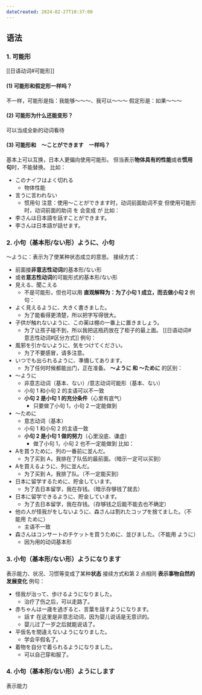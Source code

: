 ```yaml
---
dateCreated: 2024-02-27T10:37:00
---
```

## 语法
### 1. 可能形
[[日语动词#可能形]]
#### (1) 可能形和假定形一样吗？
不一样，可能形是指：我能够～～～、我可以～～～
假定形是：如果～～～
#### (2) 可能形为什么还能变形？
可以当成全新的动词看待
#### (3) 可能形和　〜ことができます　一样吗？
基本上可以互换，日本人更偏向使用可能形。
但当表示**物体具有的性能**或者**惯用句**时，不能替换。
比如：
- このナイフはよく切れる
	- 物体性能
- 言うに言われない
	- 惯用句
注意：使用〜ことができます时，动词前面助词不变
但使用可能形时，动词前面的助词 を 会变成 が
比如：
- 李さんは日本語を話すことができます。
- 李さんは日本語が話せます。
### 2. 小句（基本形/ない形）ように、小句
～ように：表示为了使某种状态成立的意思。
接续方式：
- 前面接**非意志性动词**的基本形/ない形
- 或者**意志性动词**的可能形式的基本形/ない形
- 見える、聞こえる
	- 不是可能形，但也可以用
**直观解释为：为了小句 1 成立，而去做小句 2**
例句：
- よく見えるように、大きく書きました。
	- 为了能看得更清楚，所以把字写得很大。
- 子供が触れないように、この薬は棚の一番上に置きましょう。
	- 为了让孩子碰不到，所以我把这瓶药放在了柜子的最上面。
[[日语动词#意志性动词#区分方式]]
例句：
- 風邪を引かないように、気をつけてください。
	- 为了不要感冒，请多注意。
- いつでも出られるように、準備してあります。
	- 为了任何时候都能出门，正在准备。
**〜ように 和 〜ために** 的区别：
- 〜ように
	- 非意志动词（基本、ない）/意志动词可能形（基本、ない）
	- 小句 1 和小句 2 的主语可以不一致
	- **小句 2 是小句 1 的充分条件**（心里有底气）
		- 只要做了小句 1，小句 2 一定能做到
- 〜ために
	- 意志动词（基本）
	- 小句 1 和小句 2 的主语一致
	- **小句 2 是小句 1 做的努力**（心里没底、谦虚）
		- 做了小句 1，小句 2 也不一定能做到
比如：
- Aを買うために、列の一番前に並んだ。
	- 为了买到 A，我排在了队伍的最前面。（暗示一定可以买到）
- Aを買えるように、列に並んだ。
	- 为了买到 A，我排了队。（不一定能买到）
- 日本に留学するために、貯金しています。
	- 为了去日本留学，我在存钱。（暗示存够钱了就去）
- 日本に留学できるように、貯金しています。
	- 为了去日本留学，我在存钱。（存够钱之后能不能去也不确定）
- 他の人が怪我がをしないように、森さんは割れたコップを捨てました。（不能用 ために）
	- 主语不一致
- 森さんはコンサートのチケットを買うために、並びました。（不能用 ように）
	- 因为用的动词基本形
### 3. 小句（基本形/ない形）ようになります
表示能力、状况、习惯等变成了某种**状态**
接续方式和第 2 点相同
**表示事物自然的发展变化**
例句：
- 怪我が治って、歩けるようになりました。
	- 治疗了伤之后，可以走路了。
- 赤ちゃんは一歳を過ぎると、言葉を話すようになります。
	- 話す 在这里是非意志动词，因为婴儿说话是无意识的。
	- 婴儿过了一岁之后就能说话了。
- 平仮名を間違えないようになりました。
	- 学会平假名了。
- 着物を自分で着られるようになりました。
	- 可以自己穿和服了。
### 4. 小句（基本形/ない形）ようにします
表示能力